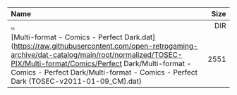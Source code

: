 |Name|Size|
|:---|---:|
|[..](../index.html)|DIR|
|[Multi-format - Comics - Perfect Dark.dat](https://raw.githubusercontent.com/open-retrogaming-archive/dat-catalog/main/root/normalized/TOSEC-PIX/Multi-format/Comics/Perfect Dark/Multi-format - Comics - Perfect Dark/Multi-format - Comics - Perfect Dark (TOSEC-v2011-01-09_CM).dat)|2551|
